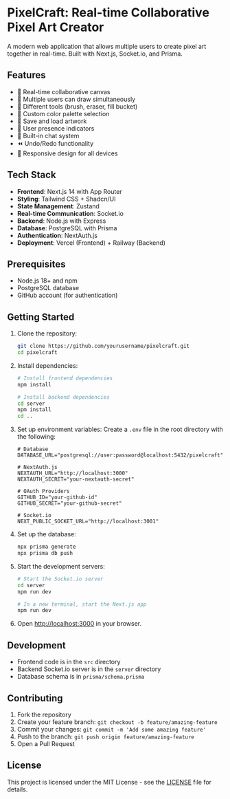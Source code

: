 # PixelCraft: Real-time Collaborative Pixel Art Creator

A modern web application that allows multiple users to create pixel art together in real-time. Built with Next.js, Socket.io, and Prisma.

## Features

- 🎨 Real-time collaborative canvas
- 👥 Multiple users can draw simultaneously
- 🎯 Different tools (brush, eraser, fill bucket)
- 🌈 Custom color palette selection
- 💾 Save and load artwork
- 👻 User presence indicators
- 💬 Built-in chat system
- ⏪ Undo/Redo functionality
- 📱 Responsive design for all devices

## Tech Stack

- **Frontend**: Next.js 14 with App Router
- **Styling**: Tailwind CSS + Shadcn/UI
- **State Management**: Zustand
- **Real-time Communication**: Socket.io
- **Backend**: Node.js with Express
- **Database**: PostgreSQL with Prisma
- **Authentication**: NextAuth.js
- **Deployment**: Vercel (Frontend) + Railway (Backend)

## Prerequisites

- Node.js 18+ and npm
- PostgreSQL database
- GitHub account (for authentication)

## Getting Started

1. Clone the repository:
   ```bash
   git clone https://github.com/yourusername/pixelcraft.git
   cd pixelcraft
   ```

2. Install dependencies:
   ```bash
   # Install frontend dependencies
   npm install

   # Install backend dependencies
   cd server
   npm install
   cd ..
   ```

3. Set up environment variables:
   Create a `.env` file in the root directory with the following:
   ```
   # Database
   DATABASE_URL="postgresql://user:password@localhost:5432/pixelcraft"

   # NextAuth.js
   NEXTAUTH_URL="http://localhost:3000"
   NEXTAUTH_SECRET="your-nextauth-secret"

   # OAuth Providers
   GITHUB_ID="your-github-id"
   GITHUB_SECRET="your-github-secret"

   # Socket.io
   NEXT_PUBLIC_SOCKET_URL="http://localhost:3001"
   ```

4. Set up the database:
   ```bash
   npx prisma generate
   npx prisma db push
   ```

5. Start the development servers:
   ```bash
   # Start the Socket.io server
   cd server
   npm run dev

   # In a new terminal, start the Next.js app
   npm run dev
   ```

6. Open [http://localhost:3000](http://localhost:3000) in your browser.

## Development

- Frontend code is in the `src` directory
- Backend Socket.io server is in the `server` directory
- Database schema is in `prisma/schema.prisma`

## Contributing

1. Fork the repository
2. Create your feature branch: `git checkout -b feature/amazing-feature`
3. Commit your changes: `git commit -m 'Add some amazing feature'`
4. Push to the branch: `git push origin feature/amazing-feature`
5. Open a Pull Request

## License

This project is licensed under the MIT License - see the [LICENSE](LICENSE) file for details. 